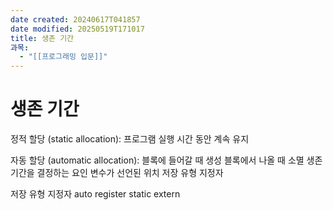 ```yaml
---
date created: 20240617T041857
date modified: 20250519T171017
title: 생존 기간
과목:
  - "[[프로그래밍 입문]]"
---
```


# 생존 기간

정적 할당 (static allocation):
 프로그램 실행 시간 동안 계속 유지

자동 할당 (automatic allocation):
 블록에 들어갈 때 생성
 블록에서 나올 때 소멸 생존 기간을 결정하는 요인
 변수가 선언된 위치
 저장 유형 지정자

저장 유형 지정자
 auto
 register
 static
 extern
